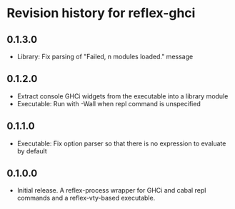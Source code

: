 # Revision history for reflex-ghci

## 0.1.3.0

* Library: Fix parsing of "Failed, n modules loaded." message

## 0.1.2.0

* Extract console GHCi widgets from the executable into a library module
* Executable: Run with -Wall when repl command is unspecified

## 0.1.1.0

* Executable: Fix option parser so that there is no expression to evaluate by default

## 0.1.0.0

* Initial release. A reflex-process wrapper for GHCi and cabal repl commands and a reflex-vty-based executable.
